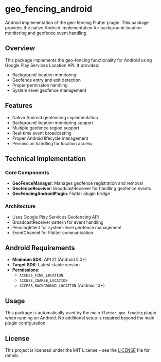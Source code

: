 # geo_fencing_android

Android implementation of the geo-fencing Flutter plugin. This package provides the native Android implementation for background location monitoring and geofence event handling.

## Overview

This package implements the geo-fencing functionality for Android using Google Play Services Location API. It provides:

- Background location monitoring
- Geofence entry and exit detection
- Proper permission handling
- System-level geofence management

## Features

- Native Android geofencing implementation
- Background location monitoring support
- Multiple geofence region support
- Real-time event broadcasting
- Proper Android lifecycle management
- Permission handling for location access

## Technical Implementation

### Core Components

- **GeoFenceManager**: Manages geofence registration and removal
- **GeofenceReceiver**: BroadcastReceiver for handling geofence events
- **GeoFencingAndroidPlugin**: Flutter plugin bridge

### Architecture

- Uses Google Play Services Geofencing API
- BroadcastReceiver pattern for event handling
- PendingIntent for system-level geofence management
- EventChannel for Flutter communication

## Android Requirements

- **Minimum SDK**: API 21 (Android 5.0+)
- **Target SDK**: Latest stable version
- **Permissions**: 
  - `ACCESS_FINE_LOCATION`
  - `ACCESS_COARSE_LOCATION`
  - `ACCESS_BACKGROUND_LOCATION` (Android 10+)

## Usage

This package is automatically used by the main `flutter_geo_fencing` plugin when running on Android. No additional setup is required beyond the main plugin configuration.

## License

This project is licensed under the MIT License - see the [LICENSE](LICENSE) file for details.

